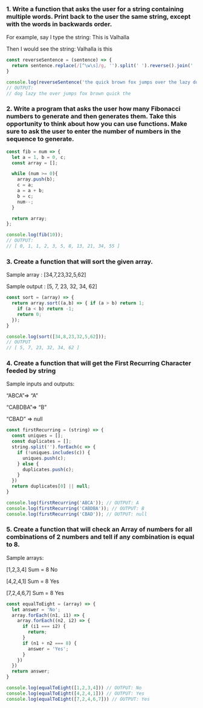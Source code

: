 ### 1. Write a function that asks the user for a string containing multiple words. Print back to the user the same string, except with the words in backwards order. 

For example, say I type the string: This is Valhalla 

Then I would see the string: Valhalla is this

```javascript
const reverseSentence = (sentence) => {
  return sentence.replace(/[^\w\s]/g, '').split(' ').reverse().join(' ');
}

console.log(reverseSentence('the quick brown fox jumps over the lazy dog.'));
// OUTPUT:
// dog lazy the over jumps fox brown quick the
```

### 2. Write a program that asks the user how many Fibonacci numbers to generate and then generates them. Take this opportunity to think about how you can use functions. Make sure to ask the user to enter the number of numbers in the sequence to generate.

```javascript
const fib = num => {
  let a = 1, b = 0, c;
  const array = [];

  while (num >= 0){
    array.push(b);
    c = a;
    a = a + b;
    b = c;
    num--;
  }

  return array;
};

console.log(fib(10));
// OUTPUT:
// [ 0, 1, 1, 2, 3, 5, 8, 13, 21, 34, 55 ]
```

### 3. Create a function that will sort the given array.

Sample array : [34,7,23,32,5,62]

Sample output : [5, 7, 23, 32, 34, 62]

```javascript
const sort = (array) => {
  return array.sort((a,b) => { if (a > b) return 1;
    if (a < b) return -1;
    return 0;
  });
}

console.log(sort([34,8,23,32,5,62]));
// OUTPUT
// [ 5, 7, 23, 32, 34, 62 ]
```

### 4. Create a function that will get the First Recurring Character feeded by string
Sample inputs and outputs: 

“ABCA”=> “A”

“CABDBA”=> “B”

“CBAD” => null

```javascript
const firstRecurring = (string) => {
  const uniques = [];
  const duplicates = [];
  string.split('').forEach(c => {
    if (!uniques.includes(c)) {
      uniques.push(c);
    } else {
      duplicates.push(c);
    }
  })
  return duplicates[0] || null;
}

console.log(firstRecurring('ABCA')); // OUTPUT: A
console.log(firstRecurring('CABDBA')); // OUTPUT: B
console.log(firstRecurring('CBAD')); // OUTPUT: null
```

### 5. Create a function that will check an Array of numbers for all combinations of 2 numbers and tell if any combination is equal to 8.
Sample arrays:

[1,2,3,4] Sum = 8 No

[4,2,4,1] Sum = 8 Yes

[7,2,4,6,7] Sum = 8 Yes


```javascript
const equalToEight = (array) => {
  let answer = 'No';
  array.forEach((n1, i1) => {
    array.forEach((n2, i2) => {
      if (i1 === i2) {
        return;
      }
      if (n1 + n2 === 8) {
        answer = 'Yes';
      }
    })
  })
  return answer;
}

console.log(equalToEight([1,2,3,4])) // OUTPUT: No
console.log(equalToEight([4,2,4,1])) // OUTPUT: Yes
console.log(equalToEight([7,2,4,6,7])) // OUTPUT: Yes
```
